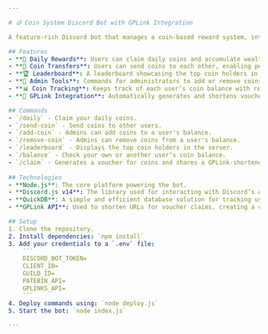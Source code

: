 ```yaml
---

# 🪙 Coin System Discord Bot with GPLink Integration

A feature-rich Discord bot that manages a coin-based reward system, integrated with GPLink for URL shortening. Users can earn, send, and manage coins through various commands, offering an interactive and engaging experience for server members.

## Features
- **🤑 Daily Rewards**: Users can claim daily coins and accumulate wealth over time.
- **💸 Coin Transfers**: Users can send coins to each other, enabling peer-to-peer transactions.
- **🏆 Leaderboard**: A leaderboard showcasing the top coin holders in the server.
- **🔧 Admin Tools**: Commands for administrators to add or remove coins from any user’s balance.
- **📊 Coin Tracking**: Keeps track of each user’s coin balance with real-time updates.
- **🔗 GPLink Integration**: Automatically generates and shortens voucher URLs via GPLink.

## Commands
- `/daily` - Claim your daily coins.
- `/send-coin` - Send coins to other users.
- `/add-coin` - Admins can add coins to a user's balance.
- `/remove-coin` - Admins can remove coins from a user's balance.
- `/leaderboard` - Displays the top coin holders in the server.
- `/balance` - Check your own or another user’s coin balance.
- `/claim` - Generates a voucher for coins and shares a GPLink-shortened URL.
  
## Technologies
- **Node.js**: The core platform powering the bot.
- **Discord.js v14**: The library used for interacting with Discord’s API.
- **QuickDB**: A simple and efficient database solution for tracking user coins.
- **GPLink API**: Used to shorten URLs for voucher claims, creating a clean and user-friendly link.

## Setup
1. Clone the repository.
2. Install dependencies: `npm install`
3. Add your credentials to a `.env` file:
    ```
    DISCORD_BOT_TOKEN=  
    CLIENT_ID=   
    GUILD_ID= 
    PATEBIN_API=   
    GPLINKS_API=   
    ```
4. Deploy commands using: `node deploy.js`
5. Start the bot: `node index.js`

---
```

